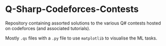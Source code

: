 # Q-Sharp-Codeforces-Contests

Repository containing assorted solutions to the various Q# contests hosted on codeforces (and associated tutorials).

Mostly `.qs` files with a `.py` file to use `matplotlib` to visualise the ML tasks.
